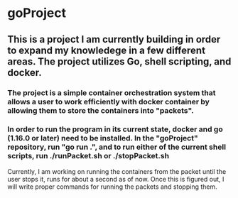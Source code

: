 # goProject

## This is a project I am currently building in order to expand my knowledege in a few different areas. The project utilizes Go, shell scripting, and docker.

### The project is a simple container orchestration system that allows a user to work efficiently with docker container by allowing them to store the containers into "packets".

### In order to run the program in its current state, docker and go (1.16.0 or later) need to be installed. In the "goProject" repository, run "go run .", and to run either of the current shell scripts, run ./runPacket.sh or ./stopPacket.sh

Currently, I am working on running the containers from the packet until the user stops it, runs for about a second as of now. Once this is figured out, I will write proper commands for running the packets and stopping them.
